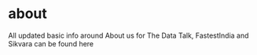 # about
All updated basic info around About us for The Data Talk, FastestIndia and Sikvara can be found here
